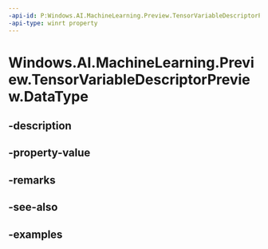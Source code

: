 ```yaml
---
-api-id: P:Windows.AI.MachineLearning.Preview.TensorVariableDescriptorPreview.DataType
-api-type: winrt property
---
```


<!-- Property syntax.
public FeatureElementKindPreview DataType { get; }
-->

# Windows.AI.MachineLearning.Preview.TensorVariableDescriptorPreview.DataType

## -description

## -property-value

## -remarks

## -see-also

## -examples

